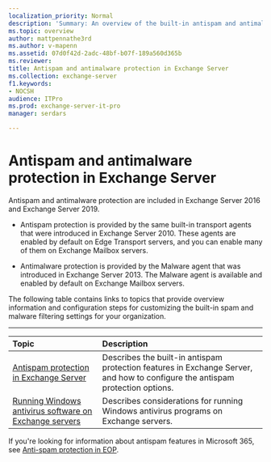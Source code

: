 ```yaml
---
localization_priority: Normal
description: 'Summary: An overview of the built-in antispam and antimalware features available in Exchange Server 2016 and Exchange Server 2019.'
ms.topic: overview
author: mattpennathe3rd
ms.author: v-mapenn
ms.assetid: 07d0f42d-2adc-48bf-b07f-189a560d365b
ms.reviewer: 
title: Antispam and antimalware protection in Exchange Server
ms.collection: exchange-server
f1.keywords:
- NOCSH
audience: ITPro
ms.prod: exchange-server-it-pro
manager: serdars

---
```


# Antispam and antimalware protection in Exchange Server

Antispam and antimalware protection are included in Exchange Server 2016 and Exchange Server 2019.

- Antispam protection is provided by the same built-in transport agents that were introduced in Exchange Server 2010. These agents are enabled by default on Edge Transport servers, and you can enable many of them on Exchange Mailbox servers.

- Antimalware protection is provided by the Malware agent that was introduced in Exchange Server 2013. The Malware agent is available and enabled by default on Exchange Mailbox servers.

The following table contains links to topics that provide overview information and configuration steps for customizing the built-in spam and malware filtering settings for your organization.

****

|**Topic**|**Description**|
|:-----|:-----|
|[Antispam protection in Exchange Server](antispam-protection/antispam-protection.md)|Describes the built-in antispam protection features in Exchange Server, and how to configure the antispam protection options.|
|[Running Windows antivirus software on Exchange servers](windows-antivirus-software.md)|Describes considerations for running Windows antivirus programs on Exchange servers.|

If you're looking for information about antispam features in Microsoft 365, see [Anti-spam protection in EOP](https://docs.microsoft.com/microsoft-365/security/office-365-security/anti-spam-protection).

